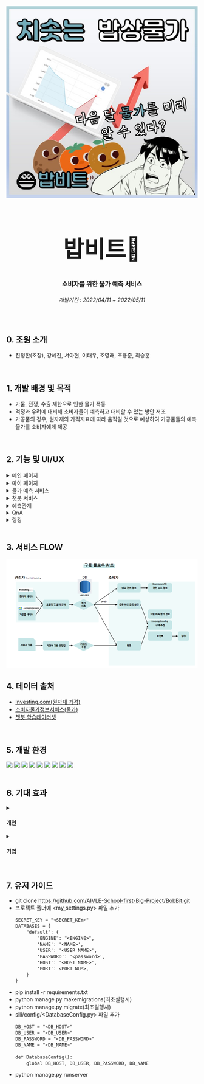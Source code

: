 <div align="center">
 <img src="https://github.com/AIVLE-School-first-Big-Project/BobBit/blob/main/readme/poster.png">
 <h1 style='text-align:center; font-size: 60px; '>밥비트🍚</h1>
 <p align="center">
  <h3>소비자를 위한  물가 예측 서비스</h3>
  <h6>개발기간 : 2022/04/11 ~ 2022/05/11</h6>
</div>

<br>

##  0. 조원 소개
- 진정한(조장), 강혜진, 서아현, 이태우, 조영래, 조용준, 최승훈

<br>

## 1. 개발 배경 및 목적
- 가뭄, 전쟁, 수출 제한으로 인한 물가 폭등
- 걱정과 우려에 대비해 소비자들이 예측하고 대비할 수 있는 방안 저조
- 가공품의 경우, 원자재의 가격지표에 따라 움직일 것으로 예상하여 가공품들의 예측 물가를 소비자에게 제공

<br>

## 2. 기능 및 UI/UX
<details>
  <summary>메인 페이지</summary>
   <div markdown="0" align="center">       
     <br>
     <img src="https://github.com/AIVLE-School-first-Big-Project/BobBit/blob/main/readme/mainpage.png">
     <br>
     <text>:black_small_square: 검색창의 자동완성 기능으로 사용자 편의 제공<br>:black_small_square: 급등 예상 품목 순위 제공</text>
     <br>
   </div>
</details>

<details>
  <summary>마이 페이지</summary>
   <div markdown="0" >       
     <br>
    <div align="center">
     <img src="https://github.com/AIVLE-School-first-Big-Project/BobBit/blob/main/readme/mypage.png" align="center">
    </div>
    <br><br>
    <text>:black_small_square: 찜 상품 목록</text>
    <div align="center">
     <img src="https://github.com/AIVLE-School-first-Big-Project/BobBit/blob/main/readme/wishlist.png">
    </div>
    <br><br>
    <text>:black_small_square: 회원 수정</text>
    <div align="center">
     <img src="https://github.com/AIVLE-School-first-Big-Project/BobBit/blob/main/readme/chagemyinfo.png">
    </div>
    <br><br>
    <text>:black_small_square: 회원 탈퇴</text>
    <div align="center">
     <img src="https://github.com/AIVLE-School-first-Big-Project/BobBit/blob/main/readme/delmyinfo.png">
    </div>
    <br><br>
   </div>
</details>

<details>
  <summary>물가 예측 서비스</summary>
   <div markdown="2" align="center">       
     <br>
     <img src="https://github.com/AIVLE-School-first-Big-Project/BobBit/blob/main/readme/price.png">
     <br>
     <text>
     :black_small_square: 찜 기능<br>
     :black_small_square: 품목에 대한 예측 가격 확인<br>
     :black_small_square: 보유 포인트로 해당 물품 구매 <br> :black_small_square: 관련 상품에 대한 구매 링크 제공
     </text>
     <br>
   </div>
</details>

<details>
  <summary>챗봇 서비스</summary>
   <div markdown="3" align="center">       
     <br>
     <img src="https://github.com/AIVLE-School-first-Big-Project/BobBit/blob/main/readme/Bobbot.png">
     <br>
     <text>:black_small_square: 챗봇을 통해 사용자의 편의 제공</text>
   </div>
</details>

<details>
  <summary>예측관계</summary>
   <div markdown="4">       
     <br>
     <text>:black_small_square: 상품별 예측 성능</text>
     <div align="center">
     <img src="https://github.com/AIVLE-School-first-Big-Project/BobBit/blob/main/readme/price_t.png">
     <br>
     </div>
    <br><br>
     <text>:black_small_square: 물가 관련 기사</text>
     <div align="center">
     <img src="https://github.com/AIVLE-School-first-Big-Project/BobBit/blob/main/readme/news.png" style='border:3px'>
     <br>
    </div>
   </div>
</details>

<details>
  <summary>QnA</summary>
   <div markdown="5" align="center">       
     <br>
     <img src="https://github.com/AIVLE-School-first-Big-Project/BobBit/blob/main/readme/QnA.png">
     <br>
   </div>
</details>

<details>
  <summary>랭킹</summary>
   <div markdown="6" align="center">       
     <br>
     <img src="https://github.com/AIVLE-School-first-Big-Project/BobBit/blob/main/readme/rank.png">
     <br>
     <text>:black_small_square: 사용자의 포인트 순위를 정함</text>
   </div>
</details>
<br>


## 3. 서비스 FLOW
<img src="https://github.com/AIVLE-School-first-Big-Project/BobBit/blob/main/readme/Flow.png">
<br>

## 4. 데이터 출처
- <a href="https://kr.investing.com/">Investing.com(원자재 가격)</a>
- <a href="http://price.consumer.or.kr/">소비자물가정보서비스(물가)</a>
- <a href="https://github.com/keiraydev/chatbot/blob/master/models/intent/total_train_data.csv">챗봇 학습데이터셋</a>

<br>

## 5. 개발 환경
<img src="https://img.shields.io/badge/Django-092E20?style=for-the-badge&logo=Django&logoColor=white"></a>
<img src="https://img.shields.io/badge/HTML5-E34F26?style=for-the-badge&logo=HTML5&logoColor=white"></a>
<img src="https://img.shields.io/badge/JavaScript-F7DF1E?style=for-the-badge&logo=JavaScript&logoColor=white"></a>
<img src="https://img.shields.io/badge/Python-3776AB?style=for-the-badge&logo=Python&logoColor=white"></a>
<img src="https://img.shields.io/badge/CSS3-1572B6?style=for-the-badge&logo=CSS3&logoColor=white"></a>
<img src="https://img.shields.io/badge/TensorFlow-FF6F00?style=for-the-badge&logo=TensorFlow&logoColor=white"></a>
<img src="https://img.shields.io/badge/Keras-D00000?style=for-the-badge&logo=Keras&logoColor=white"></a>
<img src="https://img.shields.io/badge/GitHub-181717?style=for-the-badge&logo=GitHub&logoColor=white"></a>
<img src="https://img.shields.io/badge/AWS-232F3E?style=for-the-badge&logo=Amazon AWS&logoColor=white">
<br>
<br>

## 6. 기대 효과
<details>
  <summary><h4>개인</h4></summary>
 <br>
   <div markdown="7">
     <text>
      :black_small_square: 다음 달 물가를 예측하여 재고 관리에 도움<br>
      :black_small_square: 포인트 사용을 통해 물건 구매에 도움<br>
      :black_small_square: 일반 발화 입력 챗봇으로 정보를 제공함으로써 접근성 향상<br>
    </text>
     <br>
   </div>
</details>
<details>
  <summary><h4>기업</h4></summary>
 <br>
   <div markdown="8">
     <text>
      :black_small_square: KT커머스에서 진행하는 메타버스 전자상거래과 같은 서비스와 연동을 통해 사용자에게 정보 제공<br>
      :black_small_square: 사용자에게 다양한 정보 제공을 통해 기업에 긍정적인 이미지 적용<br>
      :black_small_square: AI 기반 모달형식의 챗봇 BTC 서비스 제공<br>
    </text>
     <br>
   </div>
</details>
<br>

## 7. 유저 가이드

- git clone https://github.com/AIVLE-School-first-Big-Project/BobBit.git
- 프로젝트 폴더에 <my_settings.py> 파일 추가
  ```
  SECRET_KEY = "<SECRET_KEY>"
  DATABASES = {
      "default": {
          "ENGINE": "<ENGINE>",
          'NAME': '<NAME>',
          'USER': '<USER NAME>',
          'PASSWORD': '<password>',
          'HOST': '<HOST NAME>',
          'PORT': <PORT NUM>,
      }
  }
  ```
- pip install -r requirements.txt
- python manage.py makemigrations(최초실행시)
- python manage.py migrate(최초실행시)
- sili/config/<DatabaseConfig.py> 파일 추가
  ```
  DB_HOST = "<DB_HOST>"
  DB_USER = "<DB_USER>"
  DB_PASSWORD = "<DB_PASSWORD>"
  DB_NAME = "<DB_NAME>"

  def DatabaseConfig():
      global DB_HOST, DB_USER, DB_PASSWORD, DB_NAME
  ```
- python manage.py runserver

<br>
